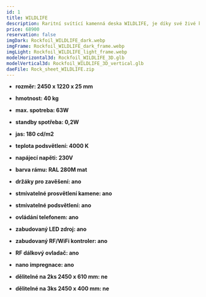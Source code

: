 ```yaml
---
id: 1
title: WILDLIFE
description: Raritní svítící kamenná deska WILDLIFE, je díky své živé kresbě kamene, vhodná k osvětlení každého interiéru. Její, přírodou vytvořený divoký vzor, Vám nikdy nezevšední.
price: 68900
reservation: false
imgDark: Rockfoil_WILDLIFE_dark.webp
imgFrame: Rockfoil_WILDLIFE_dark_frame.webp
imgLight: Rockfoil_WILDLIFE_light_frame.webp
modelHorizontal3d: Rockfoil_WILDLIFE_3D.glb
modelVertical3d: Rockfoil_WILDLIFE_3D_vertical.glb
daeFile: Rock_sheet_WILDLIFE.zip
---
```

- **rozměr: 2450 x 1220 x 25 mm**
- **hmotnost: 40 kg**
- **max. spotreba: 63W**
- **standby spotřeba: 0,2W**
- **jas: 180 cd/m2**
- **teplota podsvětlení: 4000 K**
- **napájecí napěti: 230V**
- **barva rámu: RAL 280M mat**

- **držáky pro zavěšení: ano**
- **stmívatelné prosvětlení kamene: ano**
- **stmívatelné podsvětlení: ano**
- **ovládání telefonem: ano**
- **zabudovaný LED zdroj: ano**
- **zabudovaný RF/WiFi kontroler: ano**
- **RF dálkový ovladač: ano**
- **nano impregnace: ano**
- **dělitelné na 2ks 2450 x 610 mm: ne**
- **dělitelné na 3ks 2450 x 400 mm: ne**